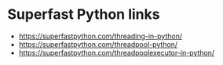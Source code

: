 # Superfast Python links

- <https://superfastpython.com/threading-in-python/>
- <https://superfastpython.com/threadpool-python/>
- <https://superfastpython.com/threadpoolexecutor-in-python/>
